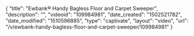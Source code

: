 {
    "title": "Ewbank&reg; Handy Bagless Floor and Carpet Sweeper",
    "description": "",
    "videoid": "109984981",
    "date_created": "1502521782",
    "date_modified": "1510596885",
    "type": "captivate",
    "layout": "video",
    "url": "\/v\/ewbank-handy-bagless-floor-and-carpet-sweeper\/109984981"
}